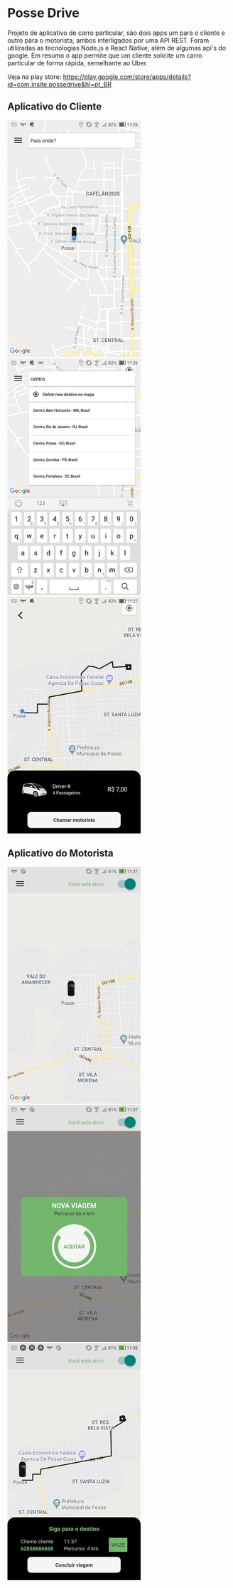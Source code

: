 # Posse Drive

Projeto de aplicativo de carro particular, são dois apps um para o cliente e outro para o motorista, ambos interligados por uma API REST. 
Foram utilizadas as tecnologias Node.js e React Native, além de algumas api's do google.
Em resumo o app permite que um cliente solicite um carro particular de forma rápida, semelhante ao Uber.

Veja na play store: https://play.google.com/store/apps/details?id=com.insite.possedrive&hl=pt_BR

## Aplicativo do Cliente
![Imagem do app](https://github.com/ElismarPrado/posse-drive/blob/master/imagens/Posse%20drive/02.jpg)
![Imagem do app](https://github.com/ElismarPrado/posse-drive/blob/master/imagens/Posse%20drive/03.jpg)
![Imagem do app](https://github.com/ElismarPrado/posse-drive/blob/master/imagens/Posse%20drive/05.jpg)


## Aplicativo do Motorista
![Imagem do app](https://github.com/ElismarPrado/posse-drive/blob/master/imagens/Posse%20drive%20motorista/03.jpg)
![Imagem do app](https://github.com/ElismarPrado/posse-drive/blob/master/imagens/Posse%20drive%20motorista/04.jpg)
![Imagem do app](https://github.com/ElismarPrado/posse-drive/blob/master/imagens/Posse%20drive%20motorista/07.jpg)


